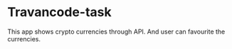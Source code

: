 # Travancode-task
This app shows crypto currencies through API. And user can favourite the currencies.
